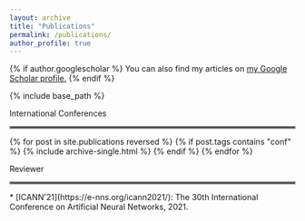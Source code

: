 ```yaml
---
layout: archive
title: "Publications"
permalink: /publications/
author_profile: true
---
```


{% if author.googlescholar %}
  You can also find my articles on <u><a href="{{author.googlescholar}}">my Google Scholar profile</a>.</u>
{% endif %}

{% include base_path %}


International Conferences
<hr style="border:2px solid gray"> </hr>
{% for post in site.publications reversed %}
{% if post.tags  contains "conf" %}
  {% include archive-single.html %}
{% endif %}
{% endfor %}


Reviewer
<hr style="border:2px solid gray"> </hr>
* [ICANN'21](https://e-nns.org/icann2021/): The 30th International Conference on Artificial Neural Networks, 2021. 
